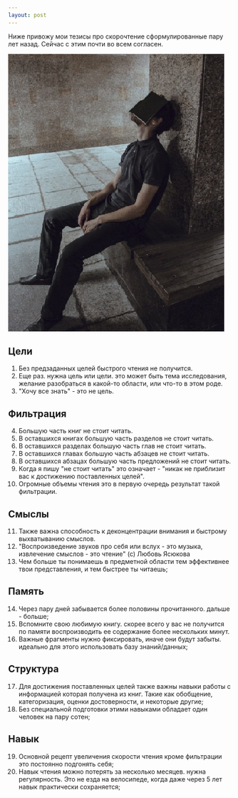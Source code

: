 ```yaml
---
layout: post
---
```


Ниже привожу мои тезисы про скорочтение сформулированные пару лет назад. Сейчас с этим почти во всем согласен. 

![new_pic](/assets/fe30Axey3Mg.jpg) 

## Цели
1. Без предзаданных целей быстрого чтения не получится.
2. Еще раз. нужна цель или цели. это может быть тема исследования, желание разобраться в какой-то области, или что-то в этом роде.
3. "Хочу все знать" - это не цель.

## Фильтрация
4. Большую часть книг не стоит читать.
5. В оставшихся книгах большую часть разделов не стоит читать.
6. В оставшихся разделах большую часть глав не стоит читать.
7. В оставшихся главах большую часть абзацев не стоит читать.
8. В оставшихся абзацах большую часть предложений не стоит читать.
9. Когда я пишу "не стоит читать" это означает - "никак не приблизит вас к достижению поставленных целей".
10. Огромные объемы чтения это в первую очередь результат такой фильтрации.

## Смыслы
11. Также важна способность к деконцентрации внимания и быстрому выхватыванию смыслов.
12. "Воспроизведение звуков про себя или вслух - это музыка, извлечение смыслов - это чтение"  (с) Любовь Ясюкова
13. Чем больше ты понимаешь в предметной области тем эффективнее твои представления, и тем быстрее ты читаешь;

## Память
14. Через пару дней забывается более половины прочитанного. дальше - больше;
15. Вспомните свою любимую книгу. скорее всего у вас не получится по памяти воспроизводить ее содержание более нескольких минут.
16. Важные фрагменты нужно фиксировать, иначе они будут забыты. идеально для этого использовать базу знаний/данных;  

## Структура
17. Для достижения поставленных целей также важны навыки работы с информацией которая получена из книг. Такие как обобщение, категоризация, оценки достоверности, и некоторые другие;
18. Без специальной подготовки этими навыками обладает один человек на пару сотен;

## Навык
19. Основной рецепт увеличения скорости чтения кроме фильтрации это постоянно подгонять себя; 
20. Навык чтения можно потерять за несколько месяцев. нужна регулярность. Это не езда на велосипеде, когда даже через 5 лет навык практически сохраняется;